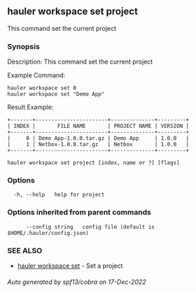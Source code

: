 ## hauler workspace set project

This command set the current project

### Synopsis


Description:
This command set the current project

Example Command:
```
hauler workspace set 0
hauler workspace set "Demo App"
```

Result Example:
```
+-------+-----------------------+--------------+---------+
| INDEX |       FILE NAME       | PROJECT NAME | VERSION |
+-------+-----------------------+--------------+---------+
|     0 | Demo App-1.0.0.tar.gz | Demo App     | 1.0.0   |
|     1 | Netbox-1.0.0.tar.gz   | Netbox       | 1.0.0   |
+-------+-----------------------+--------------+---------+
```
		

```
hauler workspace set project [index, name or ?] [flags]
```

### Options

```
  -h, --help   help for project
```

### Options inherited from parent commands

```
      --config string   config file (default is $HOME/.hauler/config.json)
```

### SEE ALSO

* [hauler workspace set](hauler_workspace_set.md)	 - Set a project

###### Auto generated by spf13/cobra on 17-Dec-2022
